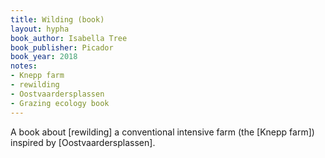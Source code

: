 ```yaml
---
title: Wilding (book)
layout: hypha
book_author: Isabella Tree
book_publisher: Picador
book_year: 2018
notes:
- Knepp farm
- rewilding
- Oostvaardersplassen
- Grazing ecology book
---
```


A book about [rewilding] a conventional intensive farm (the [Knepp farm])
inspired by [Oostvaardersplassen].